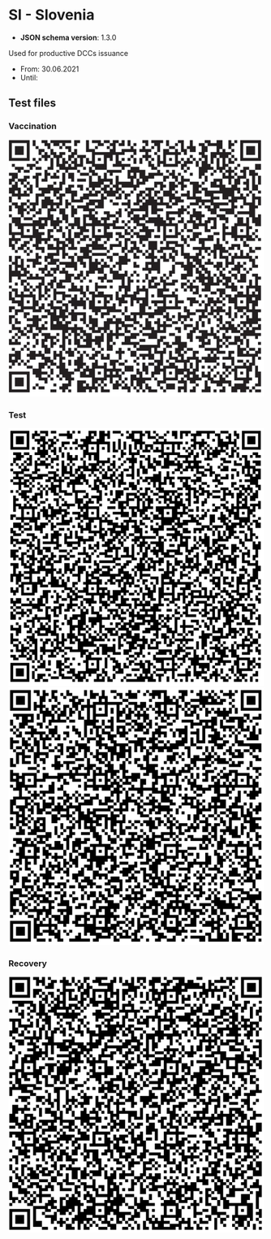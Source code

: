 # SI - Slovenia

* **JSON schema version**: 1.3.0

Used for productive DCCs issuance
* From: 30.06.2021
* Until:

## Test files

### Vaccination

![VAC](VAC.png)

### Test

![TEST-AG](TEST-AG.png)
![TEST-PCR](TEST-PCR.png)

### Recovery

![REC](REC.png)
